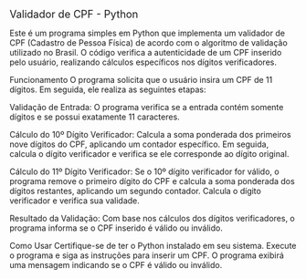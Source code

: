 <span style="font-size: 18px;">Validador de CPF - Python</span>

Este é um programa simples em Python que implementa um validador de CPF (Cadastro de Pessoa Física) de acordo com o algoritmo de validação utilizado no Brasil. O código verifica a autenticidade de um CPF inserido pelo usuário, realizando cálculos específicos nos dígitos verificadores.

Funcionamento
O programa solicita que o usuário insira um CPF de 11 dígitos. Em seguida, ele realiza as seguintes etapas:

Validação de Entrada: O programa verifica se a entrada contém somente dígitos e se possui exatamente 11 caracteres.

Cálculo do 10º Dígito Verificador: Calcula a soma ponderada dos primeiros nove dígitos do CPF, aplicando um contador específico. Em seguida, calcula o dígito verificador e verifica se ele corresponde ao dígito original.

Cálculo do 11º Dígito Verificador: Se o 10º dígito verificador for válido, o programa remove o primeiro dígito do CPF e calcula a soma ponderada dos dígitos restantes, aplicando um segundo contador. Calcula o dígito verificador e verifica sua validade.

Resultado da Validação: Com base nos cálculos dos dígitos verificadores, o programa informa se o CPF inserido é válido ou inválido.

Como Usar
Certifique-se de ter o Python instalado em seu sistema.
Execute o programa e siga as instruções para inserir um CPF.
O programa exibirá uma mensagem indicando se o CPF é válido ou inválido.